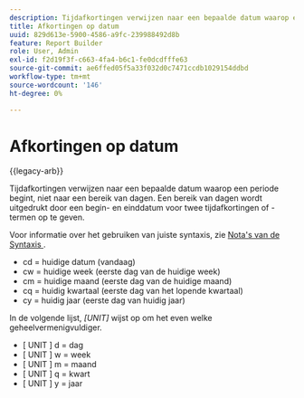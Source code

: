 ```yaml
---
description: Tijdafkortingen verwijzen naar een bepaalde datum waarop een periode begint, niet naar een bereik van dagen. Een bereik van dagen wordt uitgedrukt door een begin- en einddatum voor twee tijdafkortingen (of termen) op te geven.
title: Afkortingen op datum
uuid: 829d613e-5900-4586-a9fc-239988492d8b
feature: Report Builder
role: User, Admin
exl-id: f2d19f3f-c663-4fa4-b6c1-fe0dcdfffe63
source-git-commit: ae6ffed05f5a33f032d0c7471ccdb1029154ddbd
workflow-type: tm+mt
source-wordcount: '146'
ht-degree: 0%

---
```


# Afkortingen op datum

{{legacy-arb}}

Tijdafkortingen verwijzen naar een bepaalde datum waarop een periode begint, niet naar een bereik van dagen. Een bereik van dagen wordt uitgedrukt door een begin- en einddatum voor twee tijdafkortingen of -termen op te geven.

Voor informatie over het gebruiken van juiste syntaxis, zie [ Nota&#39;s van de Syntaxis ](/help/analyze/legacy-report-builder/data-requests/configuring-report-dates/c-customized-date-expressions/examples-of-date-ranges-using-customized-expressions.md#section_555D6563B2D94FA3BDD801DC0B8C289D).

* cd = huidige datum (vandaag)
* cw = huidige week (eerste dag van de huidige week)
* cm = huidige maand (eerste dag van de huidige maand)
* cq = huidig kwartaal (eerste dag van het lopende kwartaal)
* cy = huidig jaar (eerste dag van huidig jaar)

In de volgende lijst, *[UNIT]* wijst op om het even welke geheelvermenigvuldiger.

* [ UNIT ] d = dag
* [ UNIT ] w = week
* [ UNIT ] m = maand
* [ UNIT ] q = kwart
* [ UNIT ] y = jaar
